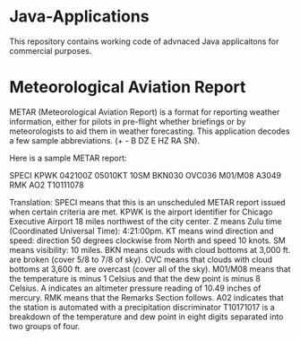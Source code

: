 # Java-Applications
This repository contains working code of advnaced Java applicaitons for commercial purposes.

# Meteorological Aviation Report
METAR (Meteorological Aviation Report) is a format for reporting weather information, either for pilots in pre-flight whether briefings or by meteorologists to aid them in weather forecasting. This application decodes a few sample abbreviations. (+  -  B  DZ  E  HZ  RA  SN).

Here is a sample METAR report:

SPECI KPWK 042100Z 05010KT 10SM BKN030
OVC036 M01/M08 A3049 RMK AO2 T10111078

Translation:
SPECI means that this is an unscheduled METAR report issued when certain criteria are met.
KPWK is the airport identifier for Chicago Executive Airport 18 miles northwest of the city center.
Z means Zulu time (Coordinated Universal Time): 4:21:00pm.
KT means wind direction and speed: direction 50 degrees clockwise from North and speed 10 knots. 
SM means visibility: 10 miles.
BKN means clouds with cloud bottoms at 3,000 ft. are broken (cover 5/8 to 7/8 of sky).
OVC means that clouds with cloud bottoms at 3,600 ft. are overcast (cover all of the sky).
M01/M08 means that the temperature is minus 1 Celsius and that the dew point is minus 8 Celsius.
A indicates an altimeter pressure reading of 10.49 inches of mercury.
RMK means that the Remarks Section follows.
A02 indicates that the station is automated with a precipitation discriminator
T10171017 is a breakdown of the temperature and dew point in eight digits separated into two groups of four.
